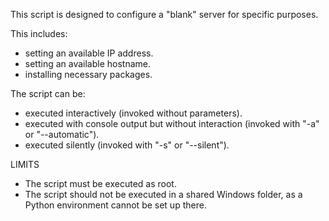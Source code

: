 This script is designed to configure a "blank" server for specific purposes. 

This includes:
- setting an available IP address.
- setting an available hostname.
- installing necessary packages.

The script can be:
- executed interactively (invoked without parameters).
- executed with console output but without interaction (invoked with "-a" or "--automatic").
- executed silently (invoked with "-s" or "--silent").

LIMITS
- The script must be executed as root. 
- The script should not be executed in a shared Windows folder, as a Python environment cannot be set up there.
